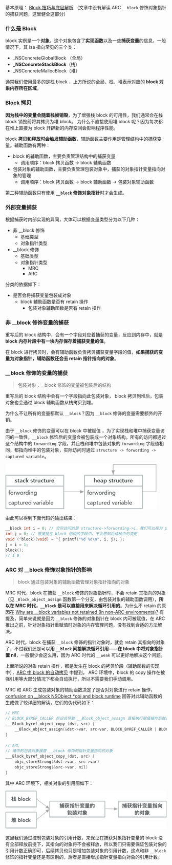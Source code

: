 基本原理： [Block 技巧与底层解析](<https://triplecc.github.io/2015/07/19/2015-08-27-blockji-qiao-yu-di-ceng-jie-xi/>) （文章中没有解读 ARC `__block` 修饰对象指针的捕获问题，这里健全这部分）

### 什么是 Block

block 实例是一个**对象**，这个对象包含了**实现函数**以及一些**捕获变量**的信息，一般情况下，其 isa 指向常见的三个类：

- _NSConcreteGlobalBlock （全局）
- **_NSConcreteStackBlock**（栈）
- _NSConcreteMallocBlock（堆）

通常我们使用最多的是栈 block ，上方所说的全局、栈、堆表示对应的 **block 对象内存所在区域**。

### Block 拷贝

**因为栈中的变量会随着栈帧销毁**，为了增强栈 block 的可用性，我们通常会在栈 block 销毁前将其拷贝为堆 block。 为什么不直接使用堆 block 呢？因为每次都在堆上直接为 block 开辟新的内存空间会影响程序性能。

block **拷贝和释放时会触发辅助函数**，辅助函数主要作用是管理结构中的捕获变量。辅助函数有两种：

- block 的辅助函数，主要负责管理结构中的捕获变量
  - 调用顺序：block 拷贝函数 -> block 辅助函数
- 包装对象的辅助函数，主要负责管理包装对象中，捕获的对象指针变量指向对象的管理
  - 调用顺序：block 拷贝函数 -> block 辅助函数 -> 包装对象辅助函数

第二种辅助函数只有使用 **`__block` 修饰对象指针**时才会生成。

### 外部变量捕获

根据捕获时内部实现的异同，大体可以根据变量类型分为以下几种：

- 非 __block 修饰
  - 基础类型
  - 对象指针类型
- __block 修饰
  - 基础类型
  - 对象指针类型
    - MRC 
    - ARC

分类的依据如下：

- 是否会将捕获变量包装成对象
  - block 辅助函数是否有 retain 操作
    - 包装对象辅助函数是否有 retain 操作

### 非 __block 修饰变量的捕获

重写后的 block 结构中，会有一个字段对应着捕获的变量，反应到内存中，就是 **block 内存片段中有一块内存保存着捕获变量的值**。

在 block 进行拷贝时，会有辅助函数负责拷贝捕获变量字段的值，**如果捕获的变量为对象指针，辅助函数还会去 retain 指针指向的对象**。

### __block 修饰的变量的捕获

> 包装对象：__block 修饰的变量被包装后的结构

重写后的 block 结构中会有一个字段指向此包装对象， block 拷贝到堆后，包装对象也会通过 block 辅助函数从栈拷贝到堆。

为什么不让所有的变量都默认 `__block`？因为 `__block` 修饰的变量需要额外的开销。

由于 `__block` 修饰的变量可以在 block 中被赋值 ，为了实现栈和堆中捕获变量访问的一致性，`__block` 修饰后的变量会被包装成一个对象结构。所有的访问都通过这个结构中的 `forwording` 字段，并且栈和堆中包装对象的 `forwording` 字段值相同，都指向堆中的包装对象，实际访问时通过 `structure -> forwording -> captured variable`。

![block___block_variable](https://github.com/tripleCC/tripleCC.github.io/raw/hexo/source/images/block___block_variable.png)

由此可以得到下面代码的输出结果：

```objective-c
__block int i = 0; // 实际访问的是 structure->forwording->i，我们可以视为 p_i = &i，后面操作都是针对 *p_i 
int j = 0; // 直接挂在 block 结构的字段中，不会感知后续栈中的变更
void (^block)(void) = ^{ printf("%d %d\n", i, j); };
j = i = 1;
block();
// 1 0
```

### ARC 对 __block 修饰对象指针的影响

> block 通过包装对象的辅助函数管理对象指针指向的对象

MRC 时代，block 在捕获  `__block` 修饰的对象指针时，不会 retain 其指向的对象（见 `_Block_object_assign` 函数第一个分支，由包装对象的辅助函数调用），**所以在 MRC 时代，`__block` 是可以直接用来解决循环引用的**。为什么不 retain 的原因在 [Why are __block variables not retained (In non-ARC environments)?](https://stackoverflow.com/questions/17384599/why-are-block-variables-not-retained-in-non-arc-environments) 有提及，简单来说就是因为 `__block` 修饰的对象指针在 block 内可被赋值，在 ARC 推出之前，针对对象指针重赋值时对象的内存管理问题，没有找到合适的方法解决。

ARC 时代，block 在捕获 `__block` 修饰的指针对象时，就会 retain 其指向的对象了，不过我们还是可以**用 `__block` 间接解决循环引用——在 block 中将对象指针置 nil**，一般很少会这么用，因为 ARC 时代的 `__weak` 可以更好地解决这个问题。

上面所说的对象 retain 操作，都是发生在 block 的拷贝阶段（辅助函数的实现中），[ARC 中 block 的自动拷贝](<https://stackoverflow.com/questions/23334863/should-i-still-copy-block-copy-the-blocks-under-arc>) 中提到， ARC 环境中，block 的 copy 操作在被强引用等大部分情况下都会自动执行，所以不需要我们手动调用。 

MRC 和 ARC 生成包装对象的辅助函数决定了是否对对象进行 retain 操作，[confusion on __block NSObject *obj and block runtime](https://stackoverflow.com/questions/36993379/confusion-on-block-nsobject-obj-and-block-runtime) 回答对此辅助函数的生成做了较详细的解读，它们的伪代码如下：

```objective-c
// MRC
// BLOCK_BYREF_CALLER 标识会导致 __Block_object_assign 直接执行赋值操作后就返回
___Block_byref_object_copy_(dst, src) {
    __Block_object_assign(&dst->var, src-var, BLOCK_BYREF_CALLER | BLOCK_FIELD_IS_OBJECT)
}

// ARC
// 堆中的包装对象接管 __block 修饰的指针变量指向的对象
___Block_byref_object_copy_(dst, src) {
    objc_storeStrong(&dst->var, src->var)
    objc_storeStrong(&src->var, nil)
}
```

其中 ARC 环境下，相关对象的引用图如下：

![block___block_object_pointer](<https://github.com/tripleCC/tripleCC.github.io/raw/hexo/source/images/block___block_object_pointer.png>)

这里我们通过控制包装对象的引用计数，来保证在捕获对象指针变量的 block 没有全部释放前提下，其指向的对象将不会被释放，所以我们只需要保证包装对象的引用计数正确即可，后续拷贝也只是增加包装对象的引用计数，这点和非 `__block` 修饰的指针变量还是有区别的，后者是直接增加指针变量指向对象的引用计数。

